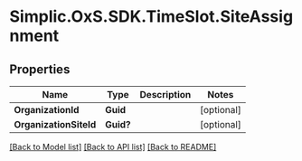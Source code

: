 # Simplic.OxS.SDK.TimeSlot.SiteAssignment

## Properties

Name | Type | Description | Notes
------------ | ------------- | ------------- | -------------
**OrganizationId** | **Guid** |  | [optional] 
**OrganizationSiteId** | **Guid?** |  | [optional] 

[[Back to Model list]](../README.md#documentation-for-models) [[Back to API list]](../README.md#documentation-for-api-endpoints) [[Back to README]](../README.md)

